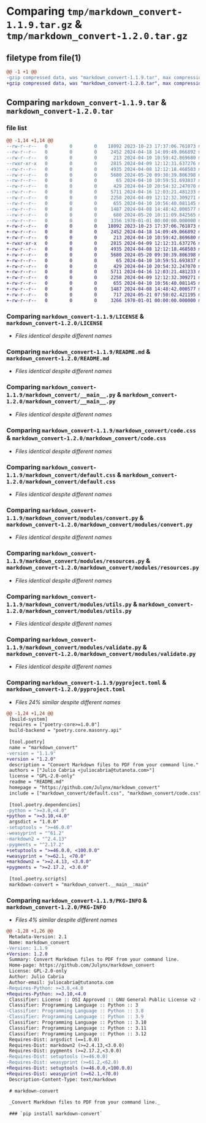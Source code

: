 # Comparing `tmp/markdown_convert-1.1.9.tar.gz` & `tmp/markdown_convert-1.2.0.tar.gz`

## filetype from file(1)

```diff
@@ -1 +1 @@
-gzip compressed data, was "markdown_convert-1.1.9.tar", max compression
+gzip compressed data, was "markdown_convert-1.2.0.tar", max compression
```

## Comparing `markdown_convert-1.1.9.tar` & `markdown_convert-1.2.0.tar`

### file list

```diff
@@ -1,14 +1,14 @@
--rw-r--r--   0        0        0    18092 2023-10-23 17:37:06.761873 markdown_convert-1.1.9/LICENSE
--rw-r--r--   0        0        0     2452 2024-04-18 14:09:49.066892 markdown_convert-1.1.9/README.md
--rw-r--r--   0        0        0      213 2024-04-10 10:59:42.869680 markdown_convert-1.1.9/markdown_convert/__init__.py
--rwxr-xr-x   0        0        0     2815 2024-04-09 12:12:31.637276 markdown_convert-1.1.9/markdown_convert/__main__.py
--rw-r--r--   0        0        0     4935 2024-04-08 12:12:18.468503 markdown_convert-1.1.9/markdown_convert/code.css
--rw-r--r--   0        0        0     5680 2024-05-20 09:30:39.806398 markdown_convert-1.1.9/markdown_convert/default.css
--rw-r--r--   0        0        0       65 2024-04-10 10:59:51.693837 markdown_convert-1.1.9/markdown_convert/modules/__init__.py
--rw-r--r--   0        0        0      429 2024-04-10 20:54:32.247070 markdown_convert-1.1.9/markdown_convert/modules/constants.py
--rw-r--r--   0        0        0     5711 2024-04-16 12:03:21.481233 markdown_convert-1.1.9/markdown_convert/modules/convert.py
--rw-r--r--   0        0        0     2258 2024-04-09 12:12:32.309271 markdown_convert-1.1.9/markdown_convert/modules/resources.py
--rw-r--r--   0        0        0      655 2024-04-10 10:56:40.081145 markdown_convert-1.1.9/markdown_convert/modules/utils.py
--rw-r--r--   0        0        0     1487 2024-04-08 14:48:42.000577 markdown_convert-1.1.9/markdown_convert/modules/validate.py
--rw-r--r--   0        0        0      680 2024-05-20 10:11:09.842565 markdown_convert-1.1.9/pyproject.toml
--rw-r--r--   0        0        0     3356 1970-01-01 00:00:00.000000 markdown_convert-1.1.9/PKG-INFO
+-rw-r--r--   0        0        0    18092 2023-10-23 17:37:06.761873 markdown_convert-1.2.0/LICENSE
+-rw-r--r--   0        0        0     2452 2024-04-18 14:09:49.066892 markdown_convert-1.2.0/README.md
+-rw-r--r--   0        0        0      213 2024-04-10 10:59:42.869680 markdown_convert-1.2.0/markdown_convert/__init__.py
+-rwxr-xr-x   0        0        0     2815 2024-04-09 12:12:31.637276 markdown_convert-1.2.0/markdown_convert/__main__.py
+-rw-r--r--   0        0        0     4935 2024-04-08 12:12:18.468503 markdown_convert-1.2.0/markdown_convert/code.css
+-rw-r--r--   0        0        0     5680 2024-05-20 09:30:39.806398 markdown_convert-1.2.0/markdown_convert/default.css
+-rw-r--r--   0        0        0       65 2024-04-10 10:59:51.693837 markdown_convert-1.2.0/markdown_convert/modules/__init__.py
+-rw-r--r--   0        0        0      429 2024-04-10 20:54:32.247070 markdown_convert-1.2.0/markdown_convert/modules/constants.py
+-rw-r--r--   0        0        0     5711 2024-04-16 12:03:21.481233 markdown_convert-1.2.0/markdown_convert/modules/convert.py
+-rw-r--r--   0        0        0     2258 2024-04-09 12:12:32.309271 markdown_convert-1.2.0/markdown_convert/modules/resources.py
+-rw-r--r--   0        0        0      655 2024-04-10 10:56:40.081145 markdown_convert-1.2.0/markdown_convert/modules/utils.py
+-rw-r--r--   0        0        0     1487 2024-04-08 14:48:42.000577 markdown_convert-1.2.0/markdown_convert/modules/validate.py
+-rw-r--r--   0        0        0      717 2024-05-21 07:50:02.421195 markdown_convert-1.2.0/pyproject.toml
+-rw-r--r--   0        0        0     3266 1970-01-01 00:00:00.000000 markdown_convert-1.2.0/PKG-INFO
```

### Comparing `markdown_convert-1.1.9/LICENSE` & `markdown_convert-1.2.0/LICENSE`

 * *Files identical despite different names*

### Comparing `markdown_convert-1.1.9/README.md` & `markdown_convert-1.2.0/README.md`

 * *Files identical despite different names*

### Comparing `markdown_convert-1.1.9/markdown_convert/__main__.py` & `markdown_convert-1.2.0/markdown_convert/__main__.py`

 * *Files identical despite different names*

### Comparing `markdown_convert-1.1.9/markdown_convert/code.css` & `markdown_convert-1.2.0/markdown_convert/code.css`

 * *Files identical despite different names*

### Comparing `markdown_convert-1.1.9/markdown_convert/default.css` & `markdown_convert-1.2.0/markdown_convert/default.css`

 * *Files identical despite different names*

### Comparing `markdown_convert-1.1.9/markdown_convert/modules/convert.py` & `markdown_convert-1.2.0/markdown_convert/modules/convert.py`

 * *Files identical despite different names*

### Comparing `markdown_convert-1.1.9/markdown_convert/modules/resources.py` & `markdown_convert-1.2.0/markdown_convert/modules/resources.py`

 * *Files identical despite different names*

### Comparing `markdown_convert-1.1.9/markdown_convert/modules/utils.py` & `markdown_convert-1.2.0/markdown_convert/modules/utils.py`

 * *Files identical despite different names*

### Comparing `markdown_convert-1.1.9/markdown_convert/modules/validate.py` & `markdown_convert-1.2.0/markdown_convert/modules/validate.py`

 * *Files identical despite different names*

### Comparing `markdown_convert-1.1.9/pyproject.toml` & `markdown_convert-1.2.0/pyproject.toml`

 * *Files 24% similar despite different names*

```diff
@@ -1,24 +1,24 @@
 [build-system]
 requires = ["poetry-core>=1.0.0"]
 build-backend = "poetry.core.masonry.api"
 
 [tool.poetry]
 name = "markdown_convert"
-version = "1.1.9"
+version = "1.2.0"
 description = "Convert Markdown files to PDF from your command line."
 authors = ["Julio Cabria <juliocabria@tutanota.com>"]
 license = "GPL-2.0-only"
 readme = "README.md"
 homepage = "https://github.com/Julynx/markdown_convert"
 include = ["markdown_convert/default.css", "markdown_convert/code.css"]
 
 [tool.poetry.dependencies]
-python = ">=3.8,<4.0"
+python = ">=3.10,<4.0"
 argsdict = "1.0.0"
-setuptools = ">=46.0.0"
-weasyprint = "^61.2"
-markdown2 = "^2.4.13"
-pygments = "^2.17.2"
+setuptools = ">=46.0.0, <100.0.0"
+weasyprint = ">=62.1, <70.0"
+markdown2 = ">=2.4.13, <3.0.0"
+pygments = ">=2.17.2, <3.0.0"
 
 [tool.poetry.scripts]
 markdown-convert = "markdown_convert.__main__:main"
```

### Comparing `markdown_convert-1.1.9/PKG-INFO` & `markdown_convert-1.2.0/PKG-INFO`

 * *Files 4% similar despite different names*

```diff
@@ -1,28 +1,26 @@
 Metadata-Version: 2.1
 Name: markdown_convert
-Version: 1.1.9
+Version: 1.2.0
 Summary: Convert Markdown files to PDF from your command line.
 Home-page: https://github.com/Julynx/markdown_convert
 License: GPL-2.0-only
 Author: Julio Cabria
 Author-email: juliocabria@tutanota.com
-Requires-Python: >=3.8,<4.0
+Requires-Python: >=3.10,<4.0
 Classifier: License :: OSI Approved :: GNU General Public License v2 (GPLv2)
 Classifier: Programming Language :: Python :: 3
-Classifier: Programming Language :: Python :: 3.8
-Classifier: Programming Language :: Python :: 3.9
 Classifier: Programming Language :: Python :: 3.10
 Classifier: Programming Language :: Python :: 3.11
 Classifier: Programming Language :: Python :: 3.12
 Requires-Dist: argsdict (==1.0.0)
 Requires-Dist: markdown2 (>=2.4.13,<3.0.0)
 Requires-Dist: pygments (>=2.17.2,<3.0.0)
-Requires-Dist: setuptools (>=46.0.0)
-Requires-Dist: weasyprint (>=61.2,<62.0)
+Requires-Dist: setuptools (>=46.0.0,<100.0.0)
+Requires-Dist: weasyprint (>=62.1,<70.0)
 Description-Content-Type: text/markdown
 
 # markdown-convert
 
 _Convert Markdown files to PDF from your command line._
 
 ### `pip install markdown-convert`
```

